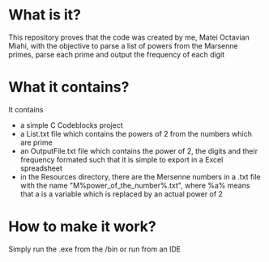 # What is it?

This repository proves that the code was created by me, Matei Octavian Miahi, 
with the objective to parse a list of powers from the Marsenne primes, parse each prime and output
the frequency of each digit

# What it contains?

It contains 
* a simple C Codeblocks project
* a List.txt file which contains the powers of 2 from the numbers which are prime
* an OutputFile.txt file which contains the power of 2, the digits and their frequency formated such that it is simple to export in a Excel spreadsheet
* in the Resources directory, there are the Mersenne numbers in a .txt file with the name "M%power_of_the_number%.txt", where %a% means that a is a variable which is replaced by an actual power of 2

# How to make it work?

Simply run the .exe from the /bin or run from an IDE
